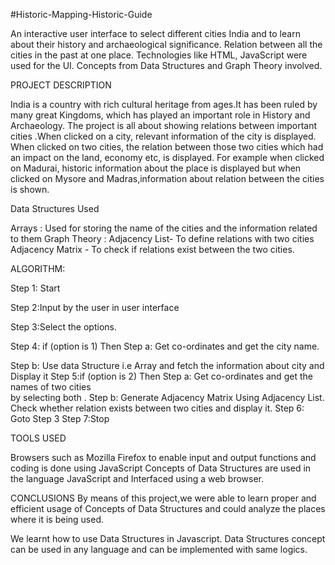 #Historic-Mapping-Historic-Guide

An interactive user interface to select different cities India and to learn about their history and archaeological significance. Relation between all the cities in the past at one place. Technologies like HTML, JavaScript were used for the UI. Concepts from Data Structures and Graph Theory involved. 



PROJECT DESCRIPTION

India is a country with rich cultural heritage from ages.It has been ruled by many great Kingdoms, which has played an important role in History and Archaeology.
The project is all about showing relations between important cities .When clicked on a city, relevant information of the city is displayed. When clicked on two cities, the relation between those two cities which had an impact on the land, economy etc, is displayed.
For example when clicked on Madurai, historic information about the place is displayed but when clicked on Mysore and Madras,information about relation between the cities is shown.

Data Structures Used

Arrays : Used for storing the name of the cities and the information related to them
Graph Theory :
 Adjacency List- To define relations with two cities
 Adjacency Matrix - To check if relations exist between the two cities.


ALGORITHM:

Step 1: Start

Step 2:Input by the user in user interface

Step 3:Select the options.

Step 4: if (option is 1)
		Then 
   		    Step a: Get co-ordinates and get the city name.
  		
Step b: Use data Structure i.e Array and fetch the information 
about city and Display it
Step 5:if (option is 2)
		Then
Step a: Get co-ordinates and get the names of two cities     
by selecting both .
Step b:  Generate Adjacency Matrix Using  Adjacency 
List. Check whether relation exists 
between two cities and display it.
Step 6: Goto Step 3
Step 7:Stop

TOOLS USED

Browsers such as Mozilla Firefox to enable input and output functions and coding is done using JavaScript 
Concepts of Data Structures are used in the language JavaScript and Interfaced using a web browser.

CONCLUSIONS 
By means of this project,we were able to learn proper and efficient usage of Concepts of Data Structures and could analyze the places where it is being used.

We learnt how to use Data Structures in Javascript.
Data Structures concept can be used in any language and can be implemented with same logics.
